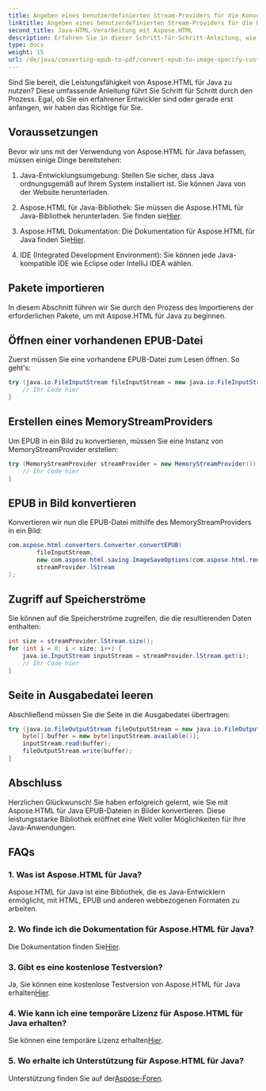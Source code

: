 ```yaml
---
title: Angeben eines benutzerdefinierten Stream-Providers für die Konvertierung von EPUB in ein Bild
linktitle: Angeben eines benutzerdefinierten Stream-Providers für die Konvertierung von EPUB in ein Bild
second_title: Java-HTML-Verarbeitung mit Aspose.HTML
description: Erfahren Sie in dieser Schritt-für-Schritt-Anleitung, wie Sie mit Aspose.HTML für Java EPUB-Dateien in Bilder konvertieren.
type: docs
weight: 15
url: /de/java/converting-epub-to-pdf/convert-epub-to-image-specify-custom-stream-provider/
---
```


Sind Sie bereit, die Leistungsfähigkeit von Aspose.HTML für Java zu nutzen? Diese umfassende Anleitung führt Sie Schritt für Schritt durch den Prozess. Egal, ob Sie ein erfahrener Entwickler sind oder gerade erst anfangen, wir haben das Richtige für Sie. 

## Voraussetzungen

Bevor wir uns mit der Verwendung von Aspose.HTML für Java befassen, müssen einige Dinge bereitstehen:

1. Java-Entwicklungsumgebung: Stellen Sie sicher, dass Java ordnungsgemäß auf Ihrem System installiert ist. Sie können Java von der Website herunterladen.

2.  Aspose.HTML für Java-Bibliothek: Sie müssen die Aspose.HTML für Java-Bibliothek herunterladen. Sie finden sie[Hier](https://releases.aspose.com/html/java/).

3.  Aspose.HTML Dokumentation: Die Dokumentation für Aspose.HTML für Java finden Sie[Hier](https://reference.aspose.com/html/java/).

4. IDE (Integrated Development Environment): Sie können jede Java-kompatible IDE wie Eclipse oder IntelliJ IDEA wählen.

## Pakete importieren

In diesem Abschnitt führen wir Sie durch den Prozess des Importierens der erforderlichen Pakete, um mit Aspose.HTML für Java zu beginnen.

## Öffnen einer vorhandenen EPUB-Datei

Zuerst müssen Sie eine vorhandene EPUB-Datei zum Lesen öffnen. So geht's:

```java
try (java.io.FileInputStream fileInputStream = new java.io.FileInputStream(Resources.input("input.epub"))) {
    // Ihr Code hier
}
```

## Erstellen eines MemoryStreamProviders

Um EPUB in ein Bild zu konvertieren, müssen Sie eine Instanz von MemoryStreamProvider erstellen:

```java
try (MemoryStreamProvider streamProvider = new MemoryStreamProvider()) {
    // Ihr Code hier
}
```

## EPUB in Bild konvertieren

Konvertieren wir nun die EPUB-Datei mithilfe des MemoryStreamProviders in ein Bild:

```java
com.aspose.html.converters.Converter.convertEPUB(
        fileInputStream,
        new com.aspose.html.saving.ImageSaveOptions(com.aspose.html.rendering.image.ImageFormat.Jpeg),
        streamProvider.lStream
);
```

## Zugriff auf Speicherströme

Sie können auf die Speicherströme zugreifen, die die resultierenden Daten enthalten:

```java
int size = streamProvider.lStream.size();
for (int i = 0; i < size; i++) {
    java.io.InputStream inputStream = streamProvider.lStream.get(i);
    // Ihr Code hier
}
```

## Seite in Ausgabedatei leeren

Abschließend müssen Sie die Seite in die Ausgabedatei übertragen:

```java
try (java.io.FileOutputStream fileOutputStream = new java.io.FileOutputStream(Resources.output("page_{" + (i + 1) + "}.jpg"))) {
    byte[] buffer = new byte[inputStream.available()];
    inputStream.read(buffer);
    fileOutputStream.write(buffer);
}
```

## Abschluss

Herzlichen Glückwunsch! Sie haben erfolgreich gelernt, wie Sie mit Aspose.HTML für Java EPUB-Dateien in Bilder konvertieren. Diese leistungsstarke Bibliothek eröffnet eine Welt voller Möglichkeiten für Ihre Java-Anwendungen.

## FAQs

### 1. Was ist Aspose.HTML für Java?

Aspose.HTML für Java ist eine Bibliothek, die es Java-Entwicklern ermöglicht, mit HTML, EPUB und anderen webbezogenen Formaten zu arbeiten.

### 2. Wo finde ich die Dokumentation für Aspose.HTML für Java?

 Die Dokumentation finden Sie[Hier](https://reference.aspose.com/html/java/).

### 3. Gibt es eine kostenlose Testversion?

 Ja, Sie können eine kostenlose Testversion von Aspose.HTML für Java erhalten[Hier](https://releases.aspose.com/).

### 4. Wie kann ich eine temporäre Lizenz für Aspose.HTML für Java erhalten?

 Sie können eine temporäre Lizenz erhalten[Hier](https://purchase.aspose.com/temporary-license/).

### 5. Wo erhalte ich Unterstützung für Aspose.HTML für Java?

 Unterstützung finden Sie auf der[Aspose-Foren](https://forum.aspose.com/).
